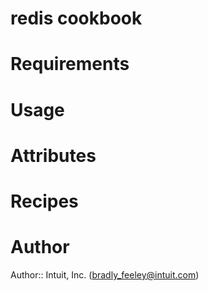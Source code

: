 # redis cookbook

# Requirements

# Usage

# Attributes

# Recipes

# Author

Author:: Intuit, Inc. (<bradly_feeley@intuit.com>)
